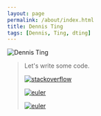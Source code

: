 ```yaml
---
layout: page
permalink: /about/index.html
title: Dennis Ting
tags: [Dennis, Ting, dting]
---
```


<img src="{{ site.url }}/images/page/about/dting.jpg" alt="Dennis Ting">

> Let's write some code.
>
> [![stackoverflow](http://stackoverflow.com/users/flair/635411.png)](http://stackoverflow.com/users/635411/dting)
>
> [![euler](https://projecteuler.net/profile/dting.png)](https://projecteuler.net/)
>
> [![euler](https://projecteuler.net/profile/dtingJavascript.png)](https://projecteuler.net/)
